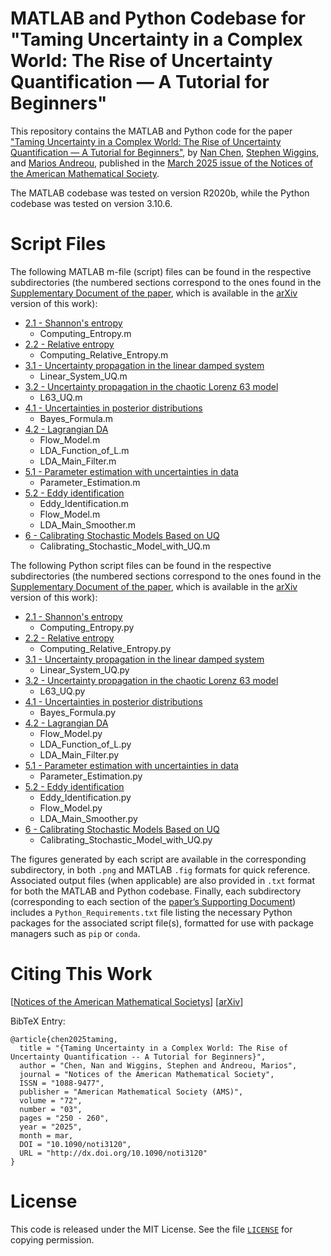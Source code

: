 # MATLAB and Python Codebase for "Taming Uncertainty in a Complex World: The Rise of Uncertainty Quantification — A Tutorial for Beginners"
This repository contains the MATLAB and Python code for the paper ["Taming Uncertainty in a Complex World: The Rise of Uncertainty Quantification — A Tutorial for Beginners"](https://doi.org/10.1090/noti3120), by [Nan Chen](https://people.math.wisc.edu/~nchen29/), [Stephen Wiggins](https://scholar.google.com/citations?user=FmdPqIUAAAAJ&hl=en), and [Marios Andreou](https://mariosandreou.short.gy/Homepage), published in the [March 2025 issue of the Notices of the American Mathematical Society](https://www.ams.org/cgi-bin/notices/nxgnotices.pl?fm=main&current=202503).

The MATLAB codebase was tested on version R2020b, while the Python codebase was tested on version 3.10.6.

# Script Files
The following MATLAB m-file (script) files can be found in the respective subdirectories (the numbered sections correspond to the ones found in the [Supplementary Document of the paper](https://arxiv.org/pdf/2408.01823#page=13), which is available in the [arXiv](https://arxiv.org/abs/2408.01823) version of this work):
* [2.1 - Shannon's entropy](https://github.com/marandmath/UQ_tutorial_code/tree/main/2.1%20-%20Shannon's%20entropy)
  + Computing_Entropy.m
* [2.2 - Relative entropy](https://github.com/marandmath/UQ_tutorial_code/tree/main/2.2%20-%20Relative%20entropy)
  + Computing_Relative_Entropy.m
* [3.1 - Uncertainty propagation in the linear damped system](https://github.com/marandmath/UQ_tutorial_code/tree/main/3.1%20-%20Uncertainty%20propagation%20in%20the%20linear%20damped%20system)
  + Linear_System_UQ.m
* [3.2 - Uncertainty propagation in the chaotic Lorenz 63 model](https://github.com/marandmath/UQ_tutorial_code/tree/main/3.2%20-%20Uncertainty%20propagation%20in%20the%20chaotic%20Lorenz%2063%20model)
  + L63_UQ.m
* [4.1 - Uncertainties in posterior distributions](https://github.com/marandmath/UQ_tutorial_code/tree/main/4.1%20-%20Uncertainties%20in%20posterior%20distributions)
  + Bayes_Formula.m
* [4.2 - Lagrangian DA](https://github.com/marandmath/UQ_tutorial_code/tree/main/4.2%20-%20Lagrangian%20DA)
  + Flow_Model.m
  + LDA_Function_of_L.m
  + LDA_Main_Filter.m
* [5.1 - Parameter estimation with uncertainties in data](https://github.com/marandmath/UQ_tutorial_code/tree/main/5.1%20-%20Parameter%20Estimation%20with%20Uncertainties%20in%20Data)
  + Parameter_Estimation.m
* [5.2 - Eddy identification](https://github.com/marandmath/UQ_tutorial_code/tree/main/5.2%20-%20Eddy%20identification)
  + Eddy_Identification.m
  + Flow_Model.m
  + LDA_Main_Smoother.m
* [6 - Calibrating Stochastic Models Based on UQ](https://github.com/marandmath/UQ_tutorial_code/tree/main/6%20-%20Calibrating%20Stochastic%20Models%20Based%20on%20UQ)
  + Calibrating_Stochastic_Model_with_UQ.m

The following Python script files can be found in the respective subdirectories (the numbered sections correspond to the ones found in the [Supplementary Document of the paper](https://arxiv.org/pdf/2408.01823#page=13), which is available in the [arXiv](https://arxiv.org/abs/2408.01823) version of this work):
* [2.1 - Shannon's entropy](https://github.com/marandmath/UQ_tutorial_code/tree/main/2.1%20-%20Shannon's%20entropy)
  + Computing_Entropy.py
* [2.2 - Relative entropy](https://github.com/marandmath/UQ_tutorial_code/tree/main/2.2%20-%20Relative%20entropy)
  + Computing_Relative_Entropy.py
* [3.1 - Uncertainty propagation in the linear damped system](https://github.com/marandmath/UQ_tutorial_code/tree/main/3.1%20-%20Uncertainty%20propagation%20in%20the%20linear%20damped%20system)
  + Linear_System_UQ.py
* [3.2 - Uncertainty propagation in the chaotic Lorenz 63 model](https://github.com/marandmath/UQ_tutorial_code/tree/main/3.2%20-%20Uncertainty%20propagation%20in%20the%20chaotic%20Lorenz%2063%20model)
  + L63_UQ.py
* [4.1 - Uncertainties in posterior distributions](https://github.com/marandmath/UQ_tutorial_code/tree/main/4.1%20-%20Uncertainties%20in%20posterior%20distributions)
  + Bayes_Formula.py
* [4.2 - Lagrangian DA](https://github.com/marandmath/UQ_tutorial_code/tree/main/4.2%20-%20Lagrangian%20DA)
  + Flow_Model.py
  + LDA_Function_of_L.py
  + LDA_Main_Filter.py
* [5.1 - Parameter estimation with uncertainties in data](https://github.com/marandmath/UQ_tutorial_code/tree/main/5.1%20-%20Parameter%20Estimation%20with%20Uncertainties%20in%20Data)
  + Parameter_Estimation.py
* [5.2 - Eddy identification](https://github.com/marandmath/UQ_tutorial_code/tree/main/5.2%20-%20Eddy%20identification)
  + Eddy_Identification.py
  + Flow_Model.py
  + LDA_Main_Smoother.py
* [6 - Calibrating Stochastic Models Based on UQ](https://github.com/marandmath/UQ_tutorial_code/tree/main/6%20-%20Calibrating%20Stochastic%20Models%20Based%20on%20UQ)
  + Calibrating_Stochastic_Model_with_UQ.py
 
The figures generated by each script are available in the corresponding subdirectory, in both ```.png``` and MATLAB ```.fig``` formats for quick reference. Associated output files (when applicable) are also provided in ```.txt``` format for both the MATLAB and Python codebase. Finally, each subdirectory (corresponding to each section of the [paper’s Supporting Document](https://arxiv.org/pdf/2408.01823#page=13)) includes a ```Python_Requirements.txt``` file listing the necessary Python packages for the associated script file(s), formatted for use with package managers such as ```pip``` or ```conda```.

# Citing This Work

[[Notices of the American Mathematical Societys](https://mariosandreou.short.gy/UQIntroNotices)] [[arXiv](https://arxiv.org/abs/2408.01823)]

BibTeX Entry:
```
@article{chen2025taming,
  title = "{Taming Uncertainty in a Complex World: The Rise of Uncertainty Quantification -- A Tutorial for Beginners}",
  author = "Chen, Nan and Wiggins, Stephen and Andreou, Marios",
  journal = "Notices of the American Mathematical Society",
  ISSN = "1088-9477",
  publisher = "American Mathematical Society (AMS)",
  volume = "72",
  number = "03",
  pages = "250 - 260",
  year = "2025",
  month = mar,
  DOI = "10.1090/noti3120",
  URL = "http://dx.doi.org/10.1090/noti3120"
}
```

# License
This code is released under the MIT License. See the file [```LICENSE```](https://github.com/marandmath/UQ_tutorial_code/blob/main/LICENSE) for copying permission.
